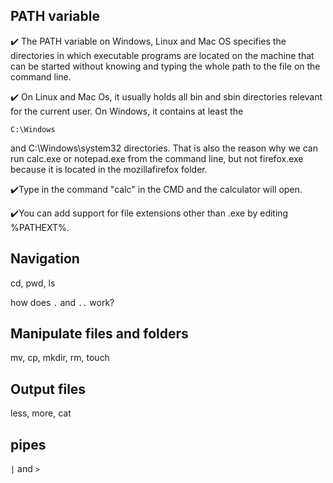 ## PATH variable

:heavy_check_mark: The PATH variable on Windows, Linux and Mac OS specifies the directories in which executable programs are located on the machine that can be started without knowing and typing the whole path to the file on the command line.

:heavy_check_mark: On Linux and Mac Os, it usually holds all bin and sbin directories relevant for the current user. On Windows, it contains at least the <p><code>C:\Windows</code></p> and C:\Windows\system32 directories. 
That is also the reason why we can run calc.exe or notepad.exe from the command line, but not firefox.exe because it is located in the mozillafirefox folder.

:heavy_check_mark:Type in the command "calc" in the CMD and the calculator will open.

:heavy_check_mark:You can add support for file extensions other than .exe by editing %PATHEXT%.



## Navigation
cd, pwd, ls

how does `.` and `..` work?

## Manipulate files and folders
mv, cp, mkdir, rm, touch

## Output files
less, more, cat

## pipes
`|` and `>`
